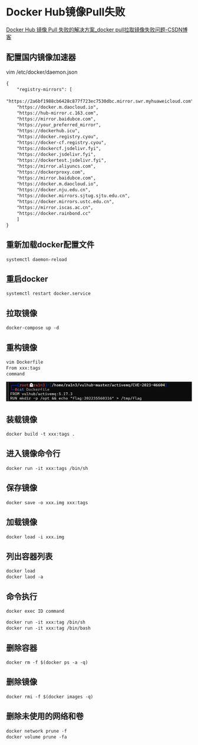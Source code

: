 # Docker Hub镜像Pull失败

[Docker Hub 镜像 Pull 失败的解决方案_docker pull拉取镜像失败问题-CSDN博客](https://blog.csdn.net/weixin_60033897/article/details/145427049)

## 配置国内镜像加速器

vim /etc/docker/daemon.json

```
{
    "registry-mirrors": [
    "https://2a6bf1988cb6428c877f723ec7530dbc.mirror.swr.myhuaweicloud.com",
    "https://docker.m.daocloud.io",
    "https://hub-mirror.c.163.com",
    "https://mirror.baidubce.com",
    "https://your_preferred_mirror",
    "https://dockerhub.icu",
    "https://docker.registry.cyou",
    "https://docker-cf.registry.cyou",
    "https://dockercf.jsdelivr.fyi",
    "https://docker.jsdelivr.fyi",
    "https://dockertest.jsdelivr.fyi",
    "https://mirror.aliyuncs.com",
    "https://dockerproxy.com",
    "https://mirror.baidubce.com",
    "https://docker.m.daocloud.io",
    "https://docker.nju.edu.cn",
    "https://docker.mirrors.sjtug.sjtu.edu.cn",
    "https://docker.mirrors.ustc.edu.cn",
    "https://mirror.iscas.ac.cn",
    "https://docker.rainbond.cc"
    ]
}
```

## 重新加载docker配置文件

```
systemctl daemon-reload
```

## 重启docker

```
systemctl restart docker.service
```





## 拉取镜像

```
docker-compose up -d
```



## 重构镜像

```
vim Dockerfile
From xxx:tags
command
```

![image-20250407140630639](./assets/image-20250407140630639.png)





## 装载镜像

```
docker build -t xxx:tags .
```



## 进入镜像命令行

```
docker run -it xxx:tags /bin/sh
```



## 保存镜像

```
docker save -o xxx.img xxx:tags
```



## 加载镜像

```
docker load -i xxx.img
```



## 列出容器列表

```
docker load 
docker laod -a
```



## 命令执行

```
docker exec ID command
```



```
docker run -it xxx:tag /bin/sh
docker run -it xxx:tag /bin/bash
```



## 删除容器

```
docker rm -f $(docker ps -a -q)
```



## 删除镜像

```
docker rmi -f $(docker images -q)
```



## 删除未使用的网络和卷

```
docker network prune -f
docker volume prune -fa
```

